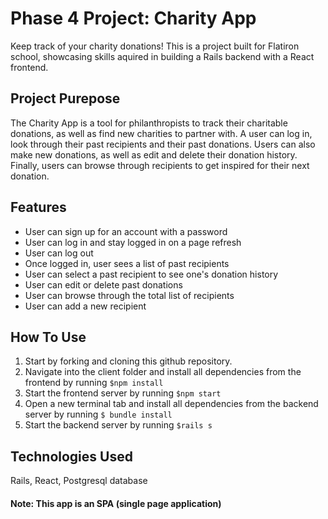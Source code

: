 # Phase 4 Project: Charity App

Keep track of your charity donations! This is a project built for Flatiron school, showcasing skills aquired in building a Rails backend with a React frontend.

## Project Purepose

The Charity App is a tool for philanthropists to track their charitable donations, as well as find new charities to partner with. A user can log in, look through their past recipients and their past donations. Users can also make new donations, as well as edit and delete their donation history. Finally, users can browse through recipients to get inspired for their next donation.

## Features

- User can sign up for an account with a password
- User can log in and stay logged in on a page refresh
- User can log out
- Once logged in, user sees a list of past recipients
- User can select a past recipient to see one's donation history
- User can edit or delete past donations
- User can browse through the total list of recipients
- User can add a new recipient


## How To Use

1. Start by forking and cloning this github repository.
3. Navigate into the client folder and install all dependencies from the frontend by running 
`$npm install`
4. Start the frontend server by running 
`$npm start`
5. Open a new terminal tab and install all dependencies from the backend server by running
`$ bundle install`
6. Start the backend server by running
 `$rails s`

## Technologies Used
Rails, React, Postgresql database

#### Note: This app is an SPA (single page application)
